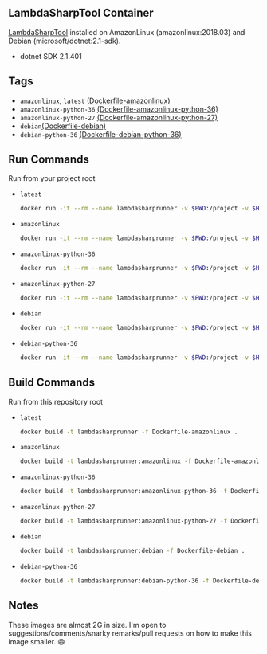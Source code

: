 LambdaSharpTool Container
-------------------------

[LambdaSharpTool](https://github.com/LambdaSharp/LambdaSharpTool) installed on AmazonLinux (amazonlinux:2018.03) and Debian (microsoft/dotnet:2.1-sdk).

* dotnet SDK 2.1.401

Tags
----

* `amazonlinux`, `latest` [(Dockerfile-amazonlinux)](https://github.com/smyleeface/LambdaSharpRunner/blob/master/Dockerfile-amazonlinux)
* `amazonlinux-python-36` [(Dockerfile-amazonlinux-python-36)](https://github.com/smyleeface/LambdaSharpRunner/blob/master/Dockerfile-amazonlinux-python-36)
* `amazonlinux-python-27` [(Dockerfile-amazonlinux-python-27)](https://github.com/smyleeface/LambdaSharpRunner/blob/master/Dockerfile-amazonlinux-python-27)
* `debian`[(Dockerfile-debian)](https://github.com/smyleeface/LambdaSharpRunner/blob/master/Dockerfile-debian)
* `debian-python-36` [(Dockerfile-debian-python-36)](https://github.com/smyleeface/LambdaSharpRunner/blob/master/Dockerfile-debian-python-36)

Run Commands
------------

Run from your project root

* `latest`

    ```bash
    docker run -it --rm --name lambdasharprunner -v $PWD:/project -v $HOME/.aws:/root/.aws smyleeface/lambdasharprunner:latest /bin/bash lash deploy
    ```

* `amazonlinux`

    ```bash
    docker run -it --rm --name lambdasharprunner -v $PWD:/project -v $HOME/.aws:/root/.aws smyleeface/lambdasharprunner:amazonlinux /bin/bash lash deploy
    ```

* `amazonlinux-python-36`

    ```bash
    docker run -it --rm --name lambdasharprunner -v $PWD:/project -v $HOME/.aws:/root/.aws smyleeface/lambdasharprunner:amazonlinux-python-36 /bin/bash lash deploy
    ```
* `amazonlinux-python-27`

    ```bash
    docker run -it --rm --name lambdasharprunner -v $PWD:/project -v $HOME/.aws:/root/.aws smyleeface/lambdasharprunner:amazonlinux-python-27 /bin/bash lash deploy
    ```
* `debian`

    ```bash
    docker run -it --rm --name lambdasharprunner -v $PWD:/project -v $HOME/.aws:/root/.aws smyleeface/lambdasharprunner:debian /bin/bash lash deploy
    ```
* `debian-python-36`

    ```bash
    docker run -it --rm --name lambdasharprunner -v $PWD:/project -v $HOME/.aws:/root/.aws smyleeface/lambdasharprunner:debian-python-36 /bin/bash lash deploy
    ```
    
Build Commands
------------

Run from this repository root

* `latest`

    ```bash
    docker build -t lambdasharprunner -f Dockerfile-amazonlinux .
    ```

* `amazonlinux`

    ```bash
    docker build -t lambdasharprunner:amazonlinux -f Dockerfile-amazonlinux .
    ```

* `amazonlinux-python-36`

    ```bash
    docker build -t lambdasharprunner:amazonlinux-python-36 -f Dockerfile-amazonlinux-python-36 .
    ```
* `amazonlinux-python-27`

    ```bash
    docker build -t lambdasharprunner:amazonlinux-python-27 -f Dockerfile-amazonlinux-python-27 .
    ```
* `debian`

    ```bash
    docker build -t lambdasharprunner:debian -f Dockerfile-debian .
    ```
* `debian-python-36`

    ```bash
    docker build -t lambdasharprunner:debian-python-36 -f Dockerfile-debian-python-36 .
    ```

Notes
-----

These images are almost 2G in size. I'm open to suggestions/comments/snarky remarks/pull requests on how to make this image smaller. :smile: